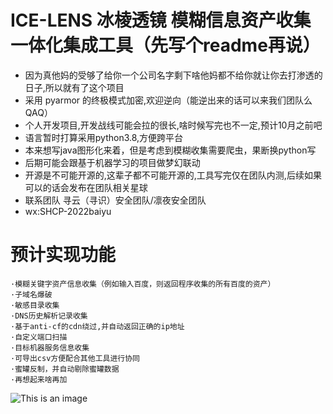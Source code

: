 # ICE-LENS 冰棱透镜 模糊信息资产收集一体化集成工具（先写个readme再说）

- 因为真他妈的受够了给你一个公司名字剩下啥他妈都不给你就让你去打渗透的日子,所以就有了这个项目
- 采用 pyarmor 的终极模式加密,欢迎逆向（能逆出来的话可以来我们团队么QAQ）
- 个人开发项目,开发战线可能会拉的很长,啥时候写完也不一定,预计10月之前吧
- 语言暂时打算采用python3.8,方便跨平台
- 本来想写java图形化来着，但是考虑到模糊收集需要爬虫，果断换python写
- 后期可能会跟基于机器学习的项目做梦幻联动
- 开源是不可能开源的,这辈子都不可能开源的,工具写完仅在团队内测,后续如果可以的话会发布在团队相关星球
- 联系团队 寻云（寻识）安全团队/凛夜安全团队
- wx:SHCP-2022baiyu

# 预计实现功能
    ·模糊关键字资产信息收集（例如输入百度，则返回程序收集的所有百度的资产）
    ·子域名爆破  
    ·敏感目录收集 
    ·DNS历史解析记录收集
    ·基于anti-cf的cdn绕过,并自动返回正确的ip地址
    ·自定义端口扫描
    ·目标机器服务信息收集
    ·可导出csv方便配合其他工具进行协同
    ·蜜罐反制，并自动剔除蜜罐数据
    ·再想起来啥再加
![This is an image]()
